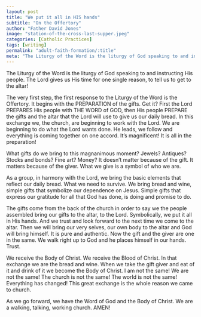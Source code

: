 ```yaml
---
layout: post
title: "We put it all in HIS hands"
subtitle: "On the Offertory"
author: "Father David Jones"
image: "station-of-the-cross-last-supper.jpeg"
categories: [Catholic Practices]
tags: [writing]
permalink: "adult-faith-formation/:title"
meta: "The Liturgy of the Word is the liturgy of God speaking to and instructing His people. The Lord gives us His time for one single reason, to tell us to get to the altar!"
---
```

The Liturgy of the Word is the liturgy of God speaking to and instructing His people. The Lord gives us His time for one single reason, to tell us to get to the altar!
<!--more-->

The very first step, the first response to the Liturgy of the Word is the Offertory. It begins with the PREPARATION of the gifts. Get it? First the Lord PREPARES His people with THE WORD of GOD, then His people PREPARE the gifts and the altar that the Lord will use to give us our daily bread. In this exchange we, the church, are beginning to work with the Lord. We are beginning to do what the Lord wants done. He leads, we follow and everything is coming together on one accord. It’s magnificent! It is all in the preparation!

What gifts do we bring to this magnanimous moment? Jewels? Antiques? Stocks and bonds? Fine art? Money? It doesn’t matter because of the gift. It matters because of the giver. What we give is a symbol of who we are.

As a group, in harmony with the Lord, we bring the basic elements that reflect our daily bread. What we need to survive. We bring bread and wine, simple gifts that symbolize our dependence on Jesus. Simple gifts that express our gratitude for all that God has done, is doing and promise to do. 

The gifts come from the back of the church in order to say we the people assembled bring our gifts to the altar, to the Lord. Symbolically, we put it all in His hands. And we trust and look forward to the next time we come to the altar. Then we will bring our very selves, our own body to the altar and God will bring himself. It is pure and authentic. Now the gift and the giver are one in the same. We walk right up to God and he places himself in our hands. Trust. 

We receive the Body of Christ. We receive the Blood of Christ. In that exchange we are the bread and wine. When we take the gift giver and eat of it and drink of it we become the Body of Christ. I am not the same! We are not the same! The church is not the same! The world is not the same! Everything has changed! This great exchange is the whole reason we came to church.

As we go forward, we have the Word of God and the Body of Christ. We are a walking, talking, working church. AMEN!
